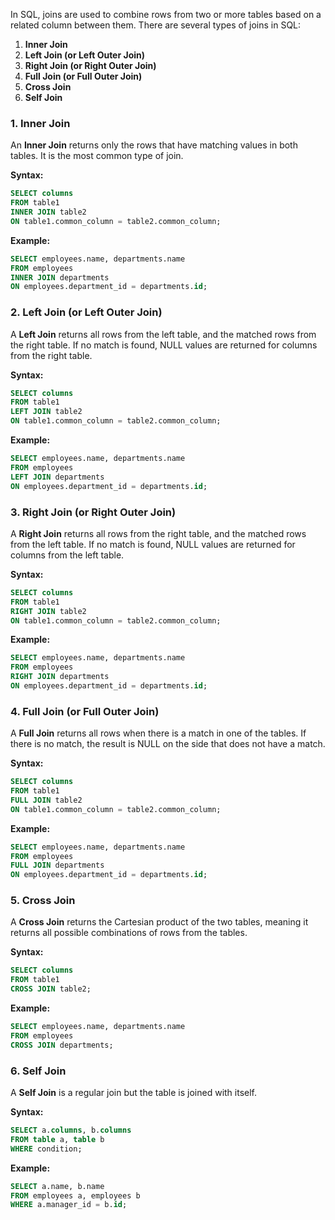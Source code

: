 In SQL, joins are used to combine rows from two or more tables based on a related column between them. There are several types of joins in SQL:

1. **Inner Join**
2. **Left Join (or Left Outer Join)**
3. **Right Join (or Right Outer Join)**
4. **Full Join (or Full Outer Join)**
5. **Cross Join**
6. **Self Join**


### 1. Inner Join
An **Inner Join** returns only the rows that have matching values in both tables. It is the most common type of join.

**Syntax:**
```sql
SELECT columns
FROM table1
INNER JOIN table2
ON table1.common_column = table2.common_column;
```

**Example:**
```sql
SELECT employees.name, departments.name
FROM employees
INNER JOIN departments
ON employees.department_id = departments.id;
```

### 2. Left Join (or Left Outer Join)
A **Left Join** returns all rows from the left table, and the matched rows from the right table. If no match is found, NULL values are returned for columns from the right table.

**Syntax:**
```sql
SELECT columns
FROM table1
LEFT JOIN table2
ON table1.common_column = table2.common_column;
```

**Example:**
```sql
SELECT employees.name, departments.name
FROM employees
LEFT JOIN departments
ON employees.department_id = departments.id;
```

### 3. Right Join (or Right Outer Join)
A **Right Join** returns all rows from the right table, and the matched rows from the left table. If no match is found, NULL values are returned for columns from the left table.

**Syntax:**
```sql
SELECT columns
FROM table1
RIGHT JOIN table2
ON table1.common_column = table2.common_column;
```

**Example:**
```sql
SELECT employees.name, departments.name
FROM employees
RIGHT JOIN departments
ON employees.department_id = departments.id;
```

### 4. Full Join (or Full Outer Join)
A **Full Join** returns all rows when there is a match in one of the tables. If there is no match, the result is NULL on the side that does not have a match.

**Syntax:**
```sql
SELECT columns
FROM table1
FULL JOIN table2
ON table1.common_column = table2.common_column;
```

**Example:**
```sql
SELECT employees.name, departments.name
FROM employees
FULL JOIN departments
ON employees.department_id = departments.id;
```

### 5. Cross Join
A **Cross Join** returns the Cartesian product of the two tables, meaning it returns all possible combinations of rows from the tables.

**Syntax:**
```sql
SELECT columns
FROM table1
CROSS JOIN table2;
```

**Example:**
```sql
SELECT employees.name, departments.name
FROM employees
CROSS JOIN departments;
```

### 6. Self Join
A **Self Join** is a regular join but the table is joined with itself.

**Syntax:**
```sql
SELECT a.columns, b.columns
FROM table a, table b
WHERE condition;
```

**Example:**
```sql
SELECT a.name, b.name
FROM employees a, employees b
WHERE a.manager_id = b.id;
```
